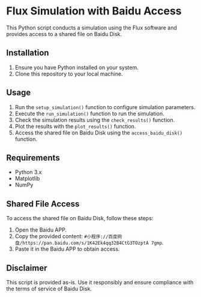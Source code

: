 # Flux Simulation with Baidu Access

This Python script conducts a simulation using the Flux software and provides access to a shared file on Baidu Disk.

## Installation

1. Ensure you have Python installed on your system.
2. Clone this repository to your local machine.

## Usage

1. Run the `setup_simulation()` function to configure simulation parameters.
2. Execute the `run_simulation()` function to run the simulation.
3. Check the simulation results using the `check_results()` function.
4. Plot the results with the `plot_results()` function.
5. Access the shared file on Baidu Disk using the `access_baidu_disk()` function.

## Requirements

- Python 3.x
- Matplotlib
- NumPy

## Shared File Access

To access the shared file on Baidu Disk, follow these steps:
1. Open the Baidu APP.
2. Copy the provided content: `#小程序://百度网盘/https://pan.baidu.com/s/1K42Ek4qq32B4CtG3TOzptA 7gmp`.
3. Paste it in the Baidu APP to obtain access.

## Disclaimer

This script is provided as-is. Use it responsibly and ensure compliance with the terms of service of Baidu Disk.
